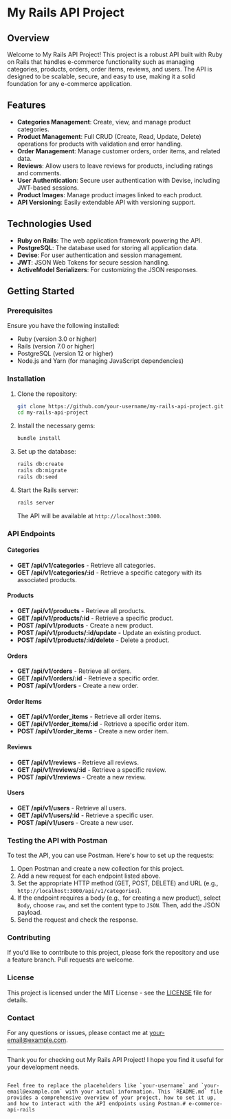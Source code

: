 
# My Rails API Project

## Overview

Welcome to My Rails API Project! This project is a robust API built with Ruby on Rails that handles e-commerce functionality such as managing categories, products, orders, order items, reviews, and users. The API is designed to be scalable, secure, and easy to use, making it a solid foundation for any e-commerce application.

## Features

- **Categories Management**: Create, view, and manage product categories.
- **Product Management**: Full CRUD (Create, Read, Update, Delete) operations for products with validation and error handling.
- **Order Management**: Manage customer orders, order items, and related data.
- **Reviews**: Allow users to leave reviews for products, including ratings and comments.
- **User Authentication**: Secure user authentication with Devise, including JWT-based sessions.
- **Product Images**: Manage product images linked to each product.
- **API Versioning**: Easily extendable API with versioning support.

## Technologies Used

- **Ruby on Rails**: The web application framework powering the API.
- **PostgreSQL**: The database used for storing all application data.
- **Devise**: For user authentication and session management.
- **JWT**: JSON Web Tokens for secure session handling.
- **ActiveModel Serializers**: For customizing the JSON responses.

## Getting Started

### Prerequisites

Ensure you have the following installed:

- Ruby (version 3.0 or higher)
- Rails (version 7.0 or higher)
- PostgreSQL (version 12 or higher)
- Node.js and Yarn (for managing JavaScript dependencies)

### Installation

1. Clone the repository:

   ```bash
   git clone https://github.com/your-username/my-rails-api-project.git
   cd my-rails-api-project
   ```

2. Install the necessary gems:

   ```bash
   bundle install
   ```

3. Set up the database:

   ```bash
   rails db:create
   rails db:migrate
   rails db:seed
   ```

4. Start the Rails server:

   ```bash
   rails server
   ```

   The API will be available at `http://localhost:3000`.

### API Endpoints

#### Categories

- **GET /api/v1/categories** - Retrieve all categories.
- **GET /api/v1/categories/:id** - Retrieve a specific category with its associated products.

#### Products

- **GET /api/v1/products** - Retrieve all products.
- **GET /api/v1/products/:id** - Retrieve a specific product.
- **POST /api/v1/products** - Create a new product.
- **POST /api/v1/products/:id/update** - Update an existing product.
- **POST /api/v1/products/:id/delete** - Delete a product.

#### Orders

- **GET /api/v1/orders** - Retrieve all orders.
- **GET /api/v1/orders/:id** - Retrieve a specific order.
- **POST /api/v1/orders** - Create a new order.

#### Order Items

- **GET /api/v1/order_items** - Retrieve all order items.
- **GET /api/v1/order_items/:id** - Retrieve a specific order item.
- **POST /api/v1/order_items** - Create a new order item.

#### Reviews

- **GET /api/v1/reviews** - Retrieve all reviews.
- **GET /api/v1/reviews/:id** - Retrieve a specific review.
- **POST /api/v1/reviews** - Create a new review.

#### Users

- **GET /api/v1/users** - Retrieve all users.
- **GET /api/v1/users/:id** - Retrieve a specific user.
- **POST /api/v1/users** - Create a new user.

### Testing the API with Postman

To test the API, you can use Postman. Here's how to set up the requests:

1. Open Postman and create a new collection for this project.
2. Add a new request for each endpoint listed above.
3. Set the appropriate HTTP method (GET, POST, DELETE) and URL (e.g., `http://localhost:3000/api/v1/categories`).
4. If the endpoint requires a body (e.g., for creating a new product), select `Body`, choose `raw`, and set the content type to `JSON`. Then, add the JSON payload.
5. Send the request and check the response.

### Contributing

If you'd like to contribute to this project, please fork the repository and use a feature branch. Pull requests are welcome.

### License

This project is licensed under the MIT License - see the [LICENSE](LICENSE) file for details.

### Contact

For any questions or issues, please contact me at [your-email@example.com](mailto:your-email@example.com).

---

Thank you for checking out My Rails API Project! I hope you find it useful for your development needs.
```

Feel free to replace the placeholders like `your-username` and `your-email@example.com` with your actual information. This `README.md` file provides a comprehensive overview of your project, how to set it up, and how to interact with the API endpoints using Postman.# e-commerce-api-rails
